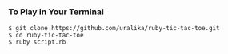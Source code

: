 ### To Play in Your Terminal

```
$ git clone https://github.com/uralika/ruby-tic-tac-toe.git
$ cd ruby-tic-tac-toe
$ ruby script.rb
```
